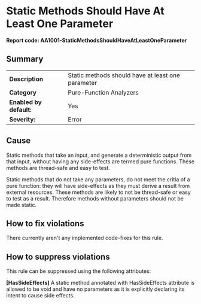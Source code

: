 # Static Methods Should Have At Least One Parameter
**Report code: AA1001-StaticMethodsShouldHaveAtLeastOneParameter**

## Summary
<table>
<tr>
  <td><strong>Description</strong></td>
  <td>Static methods should have at least one parameter</td>
</tr>
<tr>
  <td><strong>Category</strong></td>
  <td>Pure-Function Analyzers</td>
</tr>
<tr>
  <td><strong>Enabled by default:</strong></td>
  <td>Yes</td>
</tr>
<tr>
  <td><strong>Severity:</strong></td>
  <td>Error</td>
</tr>
</table>

## Cause

Static methods that take an input, and generate a deterministic output from that input, without having any side-effects are termed pure functions. These methods are thread-safe and easy to test.

Static methods that do not take any parameters, do not meet the critia of a pure function: they will have side-effects as they must derive a result from external resources. These methods are likely to not be thread-safe or easy to test as a result. Therefore methods without parameters should not be made static.


## How to fix violations

There currently aren't any implemented code-fixes for this rule.

## How to suppress violations

This rule can be suppressed using the following attributes: 

**[HasSideEffects]**
A static method annotated with HasSideEffects attribute is allowed to be void and have no parameters as it is explicitly declaring its intent to cause side effects.

